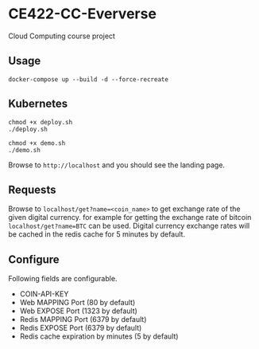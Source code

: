 # CE422-CC-Eververse
Cloud Computing course project

## Usage
```
docker-compose up --build -d --force-recreate
```

## Kubernetes
```
chmod +x deploy.sh
./deploy.sh

chmod +x demo.sh
./demo.sh
```
Browse to `http://localhost` and you should see the landing page.

## Requests

Browse to `localhost/get?name=<coin_name>` to get exchange rate of the given digital currency. for example for getting the exchange rate of bitcoin `localhost/get?name=BTC` can be used.
Digital currency exchange rates will be cached in the redis cache for 5 minutes by default.

## Configure

Following fields are configurable.
- COIN-API-KEY
- Web MAPPING Port (80 by default)
- Web EXPOSE Port (1323 by default)
- Redis MAPPING Port (6379 by default)
- Redis EXPOSE Port (6379 by default)
- Redis cache expiration by minutes (5 by default)
